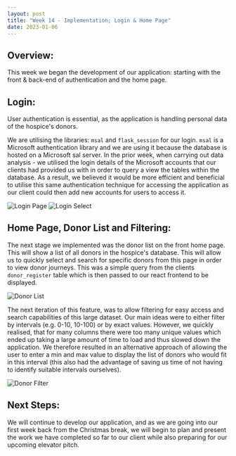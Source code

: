 ```yaml
---
layout: post
title: "Week 14 - Implementation; Login & Home Page"
date: 2023-01-06
---
```


## Overview:

This week we began the development of our application: starting with the front & back-end of authentication and the home page.

## Login:

User authentication is essential, as the application is handling personal data of the hospice's donors.

We are utilising the libraries: `msal` and `flask_session` for our login. `msal` is a Microsoft authentication library and we are using it because the database is hosted on a Microsoft sal server. In the prior week, when carrying out data analysis - we utilised the login details of the Microsoft accounts that our clients had provided us with in order to query a view the tables within the database. As a result, we believed it would be more efficient and beneficial to utilise this same authentication technique for accessing the application as our client could then add new accounts for users to access it.

![Login Page](/Development-Blog/assets/Blog10/login1.png)
![Login Select](/Development-Blog/assets/Blog10/login2.png)

## Home Page, Donor List and Filtering:

The next stage we implemented was the donor list on the front home page. This will show a list of all donors in the hospice's database. This will allow us to quickly select and search for specific donors from this page in order to view donor journeys. This was a simple query from the clients `donor_register` table which is then passed to our react frontend to be displayed.

![Donor List](/Development-Blog/assets/Blog10/home1.png)

The next iteration of this feature, was to allow filtering for easy access and search capabilities of this large dataset. Our main ideas were to either filter by intervals (e.g. 0-10, 10-100) or by exact values. However, we quickly realised, that for many columns there were too many unique values which ended up taking a large amount of time to load and thus slowed down the application. We therefore resulted in an alternative approach of allowing the user to enter a min and max value to display the list of donors who would fit in this interval (this also had the advantage of saving us time of not having to identify suitable intervals ourselves).

![Donor Filter](/Development-Blog/assets/Blog10/home2.png)

## Next Steps:

We will continue to develop our application, and as we are going into our first week back from the Christmas break, we will begin to plan and present the work we have completed so far to our client while also preparing for our upcoming elevator pitch.
